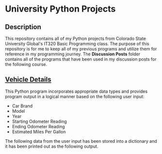 # University Python Projects

## Description
This repository contains all of my Python projects from Colorado State University Global's IT320 Basic Programming class.
The purpose of this repository is for me to keep all of my previous programs and utilize them for reference in my programming journey.
The <b>Discussion Posts</b> folder contains all of the programs that have been used in my discussion posts for the following course.

## [Vehicle Details](https://github.com/elizacodes/uni-python-projects/blob/main/Vehicle%20Details.py)
This Python program incorporates appropriate data types and provides program output in a logical manner based on the following user input:
- Car Brand
- Model
- Year
- Starting Odometer Reading
- Ending Odometer Reading
- Estimated Miles Per Gallon
  
The following data from the user input has been stored into a dictionary and it has been printed out as the following output.
